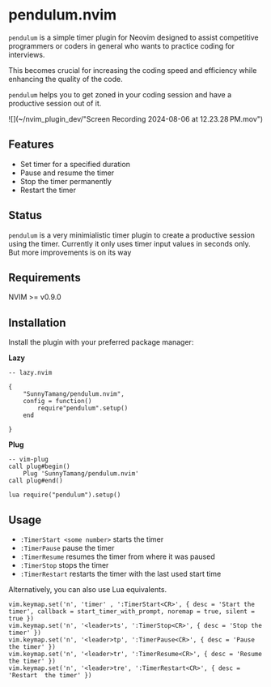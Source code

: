 # pendulum.nvim

```pendulum``` is a simple timer plugin for Neovim designed to assist competitive programmers or coders in general who wants to practice coding for interviews.

This becomes crucial for increasing the coding speed and efficiency while enhancing the quality of the code.

```pendulum``` helps you to get zoned in your coding session and have a productive session out of it.

![](~/nvim_plugin_dev/"Screen Recording 2024-08-06 at 12.23.28 PM.mov")


## Features

- Set timer for a specified duration
- Pause and resume the timer
- Stop the timer permanently
- Restart the timer

## Status

```pendulum``` is a very minimialistic timer plugin to create a productive session using the timer.
Currently it only uses timer input values in seconds only. But more improvements is on its way

## Requirements

NVIM >= v0.9.0


## Installation

Install the plugin with your preferred package manager:

**Lazy**

```
-- lazy.nvim

{
    "SunnyTamang/pendulum.nvim",
    config = function()
        require"pendulum".setup()
    end

}

```

**Plug**
```
-- vim-plug
call plug#begin()
    Plug 'SunnyTamang/pendulum.nvim'
call plug#end()

lua require("pendulum").setup()

```

## Usage

- ```:TimerStart <some number>``` starts the timer
- ```:TimerPause``` pause the timer
- ```:TimerResume``` resumes the timer from where it was paused
- ```:TimerStop``` stops the timer
- ```:TimerRestart``` restarts the timer with the last used start time 

Alternatively, you can also use Lua equivalents.

```
vim.keymap.set('n', 'timer' , ':TimerStart<CR>', { desc = 'Start the timer', callback = start_timer_with_prompt, noremap = true, silent = true })
vim.keymap.set('n', '<leader>ts', ':TimerStop<CR>', { desc = 'Stop the timer' })
vim.keymap.set('n', '<leader>tp', ':TimerPause<CR>', { desc = 'Pause the timer' })
vim.keymap.set('n', '<leader>tr', ':TimerResume<CR>', { desc = 'Resume the timer' })
vim.keymap.set('n', '<leader>tre', ':TimerRestart<CR>', { desc = 'Restart  the timer' })
```

